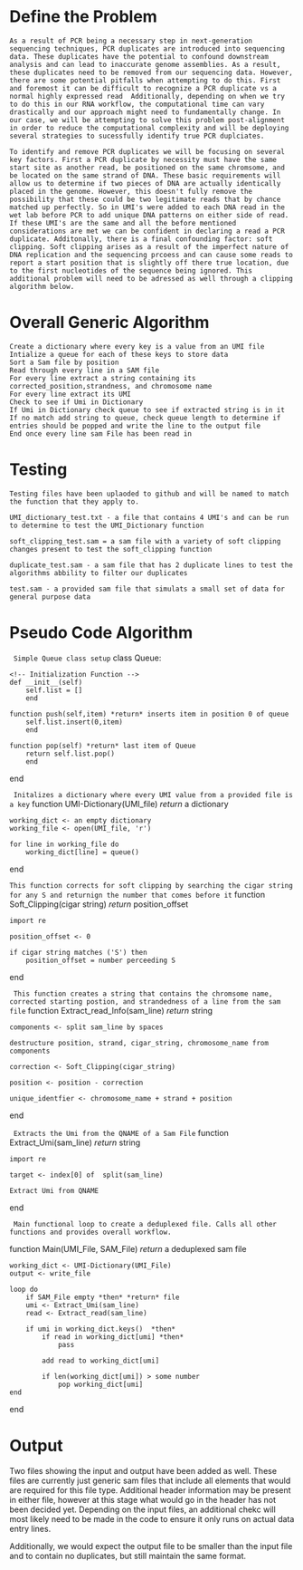 # Define the Problem

    As a result of PCR being a necessary step in next-generation sequencing techniques, PCR duplicates are introduced into sequencing data. These duplicates have the potential to confound downstream analysis and can lead to inaccurate genome assemblies. As a result, these duplicates need to be removed from our sequencing data. However, there are some potential pitfalls when attempting to do this. First and foremost it can be difficult to recognize a PCR duplicate vs a normal highly expressed read  Additionally, depending on when we try to do this in our RNA workflow, the computational time can vary drastically and our approach might need to fundamentally change. In our case, we will be attempting to solve this problem post-alignment in order to reduce the computational complexity and will be deploying several strategies to sucessfully identify true PCR duplciates. 
    
    To identify and remove PCR duplicates we will be focusing on several key factors. First a PCR duplicate by necessity must have the same start site as another read, be positioned on the same chromsome, and be located on the same strand of DNA. These basic requirements will allow us to determine if two pieces of DNA are actually identically placed in the genome. However, this doesn't fully remove the possibility that these could be two legitimate reads that by chance matched up perfectly. So in UMI's were added to each DNA read in the wet lab before PCR to add unique DNA patterns on either side of read. If these UMI's are the same and all the before mentioned considerations are met we can be confident in declaring a read a PCR duplicate. Additonally, there is a final confounding factor: soft clipping. Soft clipping arises as a result of the imperfect nature of DNA replication and the sequencing prcoess and can cause some reads to report a start position that is slightly off there true location, due to the first nucleotides of the sequence being ignored. This additional problem will need to be adressed as well through a clipping algorithm below.


# Overall Generic Algorithm

    Create a dictionary where every key is a value from an UMI file
    Intialize a queue for each of these keys to store data
    Sort a Sam file by position 
    Read through every line in a SAM file
    For every line extract a string containing its corrected_position,strandness, and chromosome name
    For every line extract its UMI
    Check to see if Umi in Dictionary
    If Umi in Dictionary check queue to see if extracted string is in it
    If no match add string to queue, check queue length to determine if entries should be popped and write the line to the output file
    End once every line sam File has been read in
    

# Testing

<!-- These are initial test ideas. More will be added and flushed out while the prroject is actually coded. -->

    Testing files have been uplaoded to github and will be named to match the function that they apply to. 

    UMI_dictionary_test.txt - a file that contains 4 UMI's and can be run to determine to test the UMI_Dictionary function

    soft_clipping_test.sam = a sam file with a variety of soft clipping changes present to test the soft_clipping function

    duplicate_test.sam - a sam file that has 2 duplicate lines to test the algorithms abbility to filter our duplicates 

    test.sam - a provided sam file that simulats a small set of data for general purpose data

<!-- Ideally a couple full testing suites will be written with the actual code to prove its working the way it should -->

# Pseudo Code Algorithm

<!-- Code to create a Queue Data structure -->
``` Simple Queue class setup```
class Queue:
    
    <!-- Initialization Function -->
    def __init__(self) 
        self.list = []
        end

    function push(self,item) *return* inserts item in position 0 of queue
        self.list.insert(0,item)
        end

    function pop(self) *return* last item of Queue
        return self.list.pop()
        end

end

 
<!-- Initalize Dictionary of UMI's from reading in the UMI file provided  -->
``` Initalizes a dictionary where every UMI value from a provided file is a key```
function UMI-Dictionary(UMI_file) *return* a dictionary 
    
    working_dict <- an empty dictionary
    working_file <- open(UMI_file, 'r')

    for line in working_file do 
        working_dict[line] = queue()
    
end 


<!-- Correct for soft Clipping -->
``` This function corrects for soft clipping by searching the cigar string for any S and returnign the number that comes before it ```
function Soft_Clipping(cigar string) *return* position_offset

    import re

    position_offset <- 0

    if cigar string matches ('S') then
        position_offset = number perceeding S
   
end

<!-- Identify Read -->
``` This function creates a string that contains the chromsome name, corrected starting postion, and strandedness of a line from the sam file```
function Extract_read_Info(sam_line) *return* string
    
    components <- split sam_line by spaces
   
    destructure position, strand, cigar_string, chromosome_name from components

    correction <- Soft_Clipping(cigar_string)

<!-- Corrects for starting position -->

    position <- position - correction

    unique_identfier <- chromosome_name + strand + position 


end

<!-- Extract UMI from Sam Read -->
``` Extracts the Umi from the QNAME of a Sam File```
function Extract_Umi(sam_line) *return* string

    import re

    target <- index[0] of  split(sam_line)

    Extract Umi from QNAME

end


<!-- Main Function -->
``` Main functional loop to create a deduplexed file. Calls all other functions and provides overall workflow.```

function Main(UMI_File, SAM_File) *return* a deduplexed sam file

    working_dict <- UMI-Dictionary(UMI_File)
    output <- write_file

    loop do 
        if SAM_File empty *then* *return* file
        umi <- Extract_Umi(sam_line)
        read <- Extract_read(sam_line)

        if umi in working_dict.keys()  *then*
            if read in working_dict[umi] *then*
                pass
            
            add read to working_dict[umi]

            if len(working_dict[umi]) > some number
                pop working_dict[umi]
    end

end 

# Output

Two files showing the input and output have been added as well. These files are currently just generic sam files that include all elements that would are required for this file type. Additional header information may be present in either file, however at this stage what would go in the header has not been decided yet. Depending on the input files, an additional chekc will most likely need to be made in the code to ensure it only runs on actual data entry lines. 

Additionally, we would expect the output file to be smaller than the input file and to contain no duplicates, but still maintain the same format.

